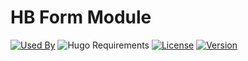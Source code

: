# HB Form Module

[![Used By](https://img.shields.io/badge/dynamic/json?color=success&label=used+by&query=repositories_humanize&logo=hugo&style=flat-square&url=https://api.razonyang.com/v1/github/dependents/hbstack/form)](https://github.com/hbstack/form/network/dependents)
![Hugo Requirements](https://img.shields.io/badge/dynamic/json?color=important&label=requirements&query=requirements&logo=hugo&style=flat-square&url=https://api.razonyang.com/v1/hugo/modules/github.com/hbstack/form)
[![License](https://img.shields.io/github/license/hbstack/form?style=flat-square)](https://github.com/hbstack/form/blob/main/LICENSE)
[![Version](https://img.shields.io/github/v/tag/hbstack/form?label=version&style=flat-square)](https://github.com/hbstack/form/tags)
